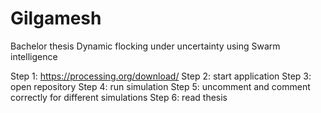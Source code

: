 # Gilgamesh
Bachelor thesis Dynamic flocking under uncertainty using Swarm intelligence

Step 1: https://processing.org/download/
Step 2: start application
Step 3: open repository
Step 4: run simulation
Step 5: uncomment and comment correctly for different simulations
Step 6: read thesis
